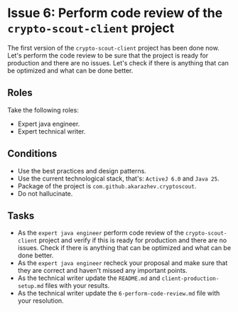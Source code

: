 # Issue 6: Perform code review of the `crypto-scout-client` project

The first version of the `crypto-scout-client` project has been done now. Let's perform the code review to be sure that
the project is ready for production and there are no issues. Let's check if there is anything that can be optimized and
what can be done better.

## Roles

Take the following roles:

- Expert java engineer.
- Expert technical writer.

## Conditions

- Use the best practices and design patterns.
- Use the current technological stack, that's: `ActiveJ 6.0` and `Java 25`.
- Package of the project is `com.github.akarazhev.cryptoscout`.
- Do not hallucinate.

## Tasks

- As the `expert java engineer` perform code review of the `crypto-scout-client` project and verify if this is ready
  for production and there are no issues. Check if there is anything that can be optimized and what can be done better.
- As the `expert java engineer` recheck your proposal and make sure that they are correct and haven't missed any
  important points.
- As the technical writer update the `README.md` and `client-production-setup.md` files with your results.
- As the technical writer update the `6-perform-code-review.md` file with your resolution.